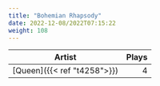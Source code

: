 ```yaml
---
title: "Bohemian Rhapsody"
date: 2022-12-08/2022T07:15:22
weight: 108
---
```




 Artist | Plays 
----- | -----:
[Queen]({{< ref "t4258">}}) | 4
